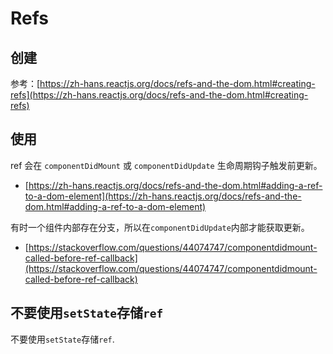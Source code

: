 # Refs

## 创建

参考：[https://zh-hans.reactjs.org/docs/refs-and-the-dom.html#creating-refs](https://zh-hans.reactjs.org/docs/refs-and-the-dom.html#creating-refs)

## 使用

ref 会在 `componentDidMount` 或 `componentDidUpdate` 生命周期钩子触发前更新。

- [https://zh-hans.reactjs.org/docs/refs-and-the-dom.html#adding-a-ref-to-a-dom-element](https://zh-hans.reactjs.org/docs/refs-and-the-dom.html#adding-a-ref-to-a-dom-element)

有时一个组件内部存在分支，所以在`componentDidUpdate`内部才能获取更新。

- [https://stackoverflow.com/questions/44074747/componentdidmount-called-before-ref-callback](https://stackoverflow.com/questions/44074747/componentdidmount-called-before-ref-callback)

## 不要使用`setState`存储`ref`

不要使用`setState`存储`ref`.
